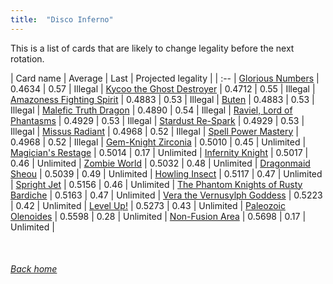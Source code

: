 ```yaml
---
title:  "Disco Inferno"
---
```


This is a list of cards that are likely to change legality before the next rotation.

| Card name | Average | Last | Projected legality |
| :-- |
[Glorious Numbers](https://db.ygoprodeck.com/card/?search=Glorious%20Numbers) | 0.4634 | 0.57 | Illegal |
[Kycoo the Ghost Destroyer](https://db.ygoprodeck.com/card/?search=Kycoo%20the%20Ghost%20Destroyer) | 0.4712 | 0.55 | Illegal |
[Amazoness Fighting Spirit](https://db.ygoprodeck.com/card/?search=Amazoness%20Fighting%20Spirit) | 0.4883 | 0.53 | Illegal |
[Buten](https://db.ygoprodeck.com/card/?search=Buten) | 0.4883 | 0.53 | Illegal |
[Malefic Truth Dragon](https://db.ygoprodeck.com/card/?search=Malefic%20Truth%20Dragon) | 0.4890 | 0.54 | Illegal |
[Raviel, Lord of Phantasms](https://db.ygoprodeck.com/card/?search=Raviel,%20Lord%20of%20Phantasms) | 0.4929 | 0.53 | Illegal |
[Stardust Re-Spark](https://db.ygoprodeck.com/card/?search=Stardust%20Re-Spark) | 0.4929 | 0.53 | Illegal |
[Missus Radiant](https://db.ygoprodeck.com/card/?search=Missus%20Radiant) | 0.4968 | 0.52 | Illegal |
[Spell Power Mastery](https://db.ygoprodeck.com/card/?search=Spell%20Power%20Mastery) | 0.4968 | 0.52 | Illegal |
[Gem-Knight Zirconia](https://db.ygoprodeck.com/card/?search=Gem-Knight%20Zirconia) | 0.5010 | 0.45 | Unlimited |
[Magician's Restage](https://db.ygoprodeck.com/card/?search=Magician's%20Restage) | 0.5014 | 0.17 | Unlimited |
[Infernity Knight](https://db.ygoprodeck.com/card/?search=Infernity%20Knight) | 0.5017 | 0.46 | Unlimited |
[Zombie World](https://db.ygoprodeck.com/card/?search=Zombie%20World) | 0.5032 | 0.48 | Unlimited |
[Dragonmaid Sheou](https://db.ygoprodeck.com/card/?search=Dragonmaid%20Sheou) | 0.5039 | 0.49 | Unlimited |
[Howling Insect](https://db.ygoprodeck.com/card/?search=Howling%20Insect) | 0.5117 | 0.47 | Unlimited |
[Spright Jet](https://db.ygoprodeck.com/card/?search=Spright%20Jet) | 0.5156 | 0.46 | Unlimited |
[The Phantom Knights of Rusty Bardiche](https://db.ygoprodeck.com/card/?search=The%20Phantom%20Knights%20of%20Rusty%20Bardiche) | 0.5163 | 0.47 | Unlimited |
[Vera the Vernusylph Goddess](https://db.ygoprodeck.com/card/?search=Vera%20the%20Vernusylph%20Goddess) | 0.5223 | 0.42 | Unlimited |
[Level Up!](https://db.ygoprodeck.com/card/?search=Level%20Up!) | 0.5273 | 0.43 | Unlimited |
[Paleozoic Olenoides](https://db.ygoprodeck.com/card/?search=Paleozoic%20Olenoides) | 0.5598 | 0.28 | Unlimited |
[Non-Fusion Area](https://db.ygoprodeck.com/card/?search=Non-Fusion%20Area) | 0.5698 | 0.17 | Unlimited |

<br>

###### [Back home](index)